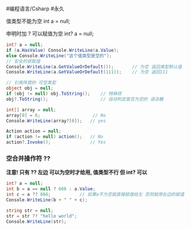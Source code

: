 #编程语言/Csharp #永久 

值类型不能为空
int a = null;

申明时加 ? 可以赋值为空
int? a = null;

 ```csharp
int? a = null;
if (a.HasValue) Console.WriteLine(a.Value);
else Console.WriteLine("这个值类型是空的");
// 安全的获取值
Console.WriteLine(a.GetValueOrDefault());       // 为空 返回类型默认值
Console.WriteLine(a.GetValueOrDefault(111));    // 为空 返回111

// 引用阵营的 可空类型
object obj = null;
if (obj != null) obj.ToString();    // 特麻烦
obj?.ToString();                    // 自动判定是否为空的 语法糖

int[] array = null;
array[0] = 6;                    // No
Console.WriteLine(array?[0]);   // yes

Action action = null;
if (action != null) action();   // No
action?.Invoke();               // Yes
```

### 空合并操作符 ??
**注意! 只有 ?? 左边 可以为空时才给用, 值类型不行 但 int? 可以**

```csharp
int? a = null;
int b = a == null ? 666 : a.Value;
int c = a ?? 666;           // 如果a不为空就直接赋值给左 否则就用右边的赋值
Console.WriteLine(b + " " + c);

string str = null;
str = str ?? "hello world";
Console.WriteLine(str);
```